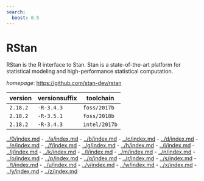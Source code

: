 ```yaml
---
search:
  boost: 0.5
---
```

# RStan

RStan is the R interface to Stan. Stan is a state-of-the-art   platform for statistical modeling and high-performance statistical computation.

*homepage*: <https://github.com/stan-dev/rstan>

version | versionsuffix | toolchain
--------|---------------|----------
``2.18.2`` | ``-R-3.4.3`` | ``foss/2017b``
``2.18.2`` | ``-R-3.5.1`` | ``foss/2018b``
``2.18.2`` | ``-R-3.4.3`` | ``intel/2017b``

[../0/index.md](0) - [../a/index.md](a) - [../b/index.md](b) - [../c/index.md](c) - [../d/index.md](d) - [../e/index.md](e) - [../f/index.md](f) - [../g/index.md](g) - [../h/index.md](h) - [../i/index.md](i) - [../j/index.md](j) - [../k/index.md](k) - [../l/index.md](l) - [../m/index.md](m) - [../n/index.md](n) - [../o/index.md](o) - [../p/index.md](p) - [../q/index.md](q) - [../r/index.md](r) - [../s/index.md](s) - [../t/index.md](t) - [../u/index.md](u) - [../v/index.md](v) - [../w/index.md](w) - [../x/index.md](x) - [../y/index.md](y) - [../z/index.md](z)

